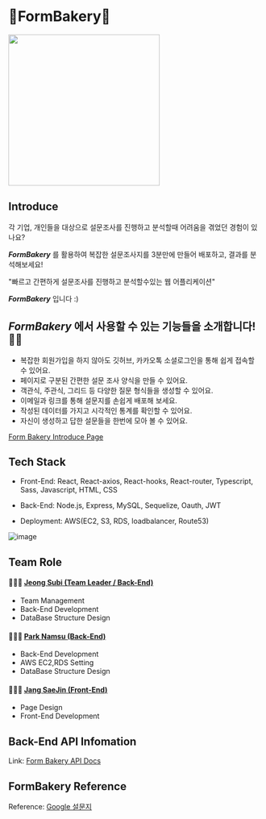 # 📝FormBakery🍞
<img src="https://cdn.discordapp.com/attachments/919801014239002675/921365904011456543/KakaoTalk_Photo_2021-12-17-20-37-03.jpeg" width="300" height="300"></img>

## Introduce

각 기업, 개인들을 대상으로 설문조사를 진행하고 분석할때 어려움을 겪었던 경험이 있나요?

**_FormBakery_** 를 활용하여 복잡한 설문조사지를 3분만에 만들어 배포하고, 결과를 분석해보세요!

"빠르고 간편하게 설문조사를 진행하고 분석할수있는 웹 어플리케이션"

**_FormBakery_** 입니다 :)

## **_FormBakery_** 에서 사용할 수 있는 기능들을 소개합니다!👐🏻

* 복잡한 회원가입을 하지 않아도 깃허브, 카카오톡 소셜로그인을 통해 쉽게 접속할 수 있어요.
* 페이지로 구분된 간편한 설문 조사 양식을 만들 수 있어요.
* 객관식, 주관식, 그리드 등 다양한 질문 형식들을 생성할 수 있어요.
* 이메일과 링크를 통해 설문지를 손쉽게 배포해 보세요.
* 작성된 데이터를 가지고 시각적인 통계를 확인할 수 있어요.
* 자신이 생성하고 답한 설문들을 한번에 모아 볼 수 있어요.

[Form Bakery Introduce Page](https://github.com/codestates/FormBakery/wiki)

## Tech Stack
- Front-End: React, React-axios, React-hooks, React-router, Typescript, Sass, Javascript, HTML, CSS

- Back-End: Node.js, Express, MySQL, Sequelize, Oauth, JWT

- Deployment: AWS(EC2, S3, RDS, loadbalancer, Route53)

![image](https://user-images.githubusercontent.com/62639722/146731512-946e861c-b659-420c-9203-4a01f3357885.png)

## Team Role

#### 👩🏼‍💻 [Jeong Subi (Team Leader / Back-End)](https://github.com/JeongSubi)
  * Team Management
  * Back-End Development
  * DataBase Structure Design

#### 👨🏻‍💻 [Park Namsu (Back-End)](https://github.com/PARKNAMSU)
  * Back-End Development
  * AWS EC2,RDS Setting
  * DataBase Structure Design

#### 🧑🏻‍💻 [Jang SaeJin (Front-End)](https://github.com/JangSeBaRi)
  * Page Design
  * Front-End Development

## Back-End API Infomation

Link: [Form Bakery API Docs](https://codebaker.gitbook.io/api-docs/b96lnOebJuI9fFbPcJmi/)

## FormBakery Reference
Reference: [Google 설문지](https://www.google.com/intl/ko_kr/forms/about/)
